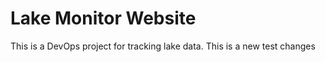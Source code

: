 # Lake Monitor Website

This is a DevOps project for tracking lake data.
This is a new test changes
